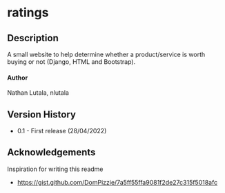 # ratings
## Description
A small website to help determine whether a product/service is worth buying or not (Django, HTML and Bootstrap).

#### Author
Nathan Lutala, nlutala

## Version History
* 0.1 - First release (28/04/2022)

## Acknowledgements
Inspiration for writing this readme
* https://gist.github.com/DomPizzie/7a5ff55ffa9081f2de27c315f5018afc
